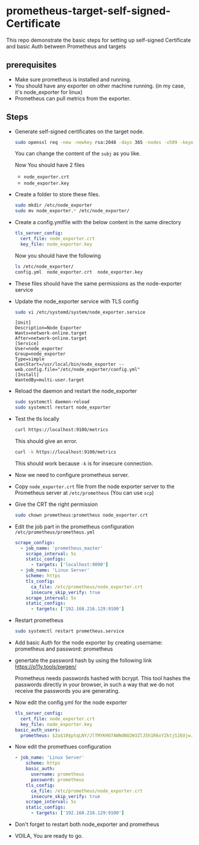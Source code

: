 # prometheus-target-self-signed-Certificate
This repo demonstrate the basic steps for  setting up self-signed Certificate and basic Auth between Prometheus and targets

## prerequisites

* Make sure prometheus is installed and running.
* You should have any exporter on other machine running. (in my case, it's node_exporter for linux)
* Prometheus can pull metrics from the exporter.

## Steps

* Generate self-signed certificates on the target node.
  ```bash
  sudo openssl req -new -newkey rsa:2048 -days 365 -nodes -x509 -keyout node_exporter.key -out node_exporter.crt -subj "/C=EG/ST=Egypt/L=Alex/O=MyOrg/CN=localhost"
  ```
  You can change the content of the ```subj``` as you like.
  
  Now You should have 2 files
  * ```node_exporter.crt```
  * ```node_exporter.key```
    
* Create a folder to store these files.

  ```bash
  sudo mkdir /etc/node_exporter
  sudo mv node_exporter.* /etc/node_exporter/
  ```

* Create a config.ymlfile with the below content in the same directory
  ```yml
  tls_server_config:
    cert_file: node_exporter.crt
    key_file: node_exporter.key
  ```

  Now you should have the following
  ```bash
  ls /etc/node_exporter/
  config.yml  node_exporter.crt  node_exporter.key
  ```
  
* These files should have the same permissions as the node-exporter service

* Update the node_exporter service with TLS config

  ```bash
  sudo vi /etc/systemd/system/node_exporter.service
  ```
  ```service
  [Unit]
  Description=Node Exporter
  Wants=network-online.target
  After=network-online.target
  [Service]
  User=node_exporter
  Group=node_exporter
  Type=simple
  ExecStart=/usr/local/bin/node_exporter --web.config.file="/etc/node_exporter/config.yml"
  [Install]
  WantedBy=multi-user.target
  ```

* Reload the daemon and restart the node_exporter

  ```bash
  sudo systemctl daemon-reload
  sudo systemctl restart node_exporter
  ```

* Test the tls locally

  ```bash
  curl https://localhost:9100/metrics
  ```
  This should give an error.

  ```bash
  curl -k https://localhost:9100/metrics
  ```
  This should work because ```-k``` is for insecure connection.
  
* Now we need to configure prometheus server.

* Copy ```node_exporter.crt``` file from the node exporter server to the Prometheus server at ```/etc/prometheus``` (You can use ```scp```)

* Give the CRT the right permission

  ```bash
  sudo chown prometheus:prometheus node_exporter.crt
  ```

* Edit the job part in the prometheus configuration ```/etc/prometheus/prometheus.yml```

  ```yml
  scrape_configs:
    - job_name: 'prometheus_master'
      scrape_interval: 5s
      static_configs:
        - targets: ['localhost:9090']
    - job_name: 'Linux Server'
      scheme: https
      tls_config:
        ca_file: /etc/prometheus/node_exporter.crt
        insecure_skip_verify: true
      scrape_interval: 5s
      static_configs:
        - targets: ['192.168.216.129:9100']
  ```
  
* Restart prometheus

  ```bash
  sudo systemctl restart prometheus.service
  ```

* Add basic Auth for the node exporter by creating username: prometheus and password: prometheus

* genertate the password hash by using the following link https://o11y.tools/pwgen/

  Prometheus needs passwords hashed with bcrypt. This tool hashes the passwords directly in your browser, in such a way that we do not receive the passwords you are generating.

* Now edit the config.yml for the node exporter

  ```yml
  tls_server_config:
    cert_file: node_exporter.crt
    key_file: node_exporter.key
  basic_auth_users:
    prometheus: $2a$10$ptqLNY/JlTMYKHO7AWNdNO2W3ZlJ5h1R6xYZktjS2EUjw.x5R4IUe
  ```

* Now edit the promethues configuration

  ```yml
  - job_name: 'Linux Server'
      scheme: https
      basic_auth:
        username: prometheus
        password: prometheus
      tls_config:
        ca_file: /etc/prometheus/node_exporter.crt
        insecure_skip_verify: true
      scrape_interval: 5s
      static_configs:
        - targets: ['192.168.216.129:9100']
  ```

* Don't forget to restart both node_exporter and prometheus

* VOILA, You are ready to go.
  
